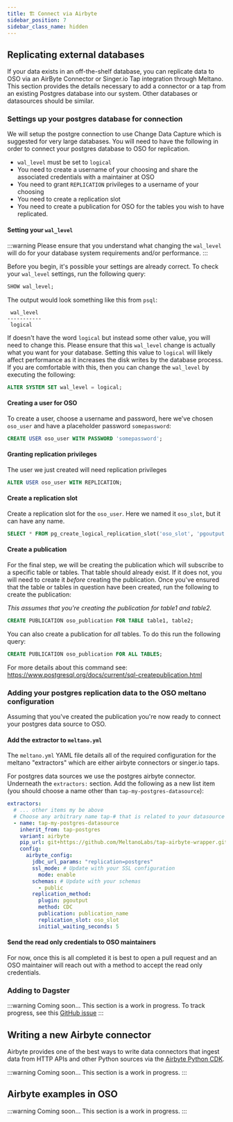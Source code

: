 ```yaml
---
title: 🏗️ Connect via Airbyte
sidebar_position: 7
sidebar_class_name: hidden
---
```


## Replicating external databases

If your data exists in an off-the-shelf database,
you can replicate data to OSO via an AirByte Connector or
Singer.io Tap integration through Meltano. This section provides the details
necessary to add a connector or a tap from an existing Postgres database into
our system. Other databases or datasources should be similar.

### Settings up your postgres database for connection

We will setup the postgre connection to use Change Data Capture which is
suggested for very large databases. You will need to have the following in order
to connect your postgres database to OSO for replication.

- `wal_level` must be set to `logical`
- You need to create a username of your choosing and share the associated
  credentials with a maintainer at OSO
- You need to grant `REPLICATION` privileges to a username of your choosing
- You need to create a replication slot
- You need to create a publication for OSO for the tables you wish to have replicated.

#### Setting your `wal_level`

:::warning
Please ensure that you understand what changing the `wal_level` will do for your
database system requirements and/or performance.
:::

Before you begin, it's possible your settings are already correct. To check your
`wal_level` settings, run the following query:

```SQL
SHOW wal_level;
```

The output would look something like this from `psql`:

```
 wal_level
-----------
 logical
```

If doesn't have the word `logical` but instead some other value, you will need
to change this. Please ensure that this `wal_level` change is actually what you
want for your database. Setting this value to `logical` will likely affect
performance as it increases the disk writes by the database process. If you are
comfortable with this, then you can change the `wal_level` by executing the
following:

```SQL
ALTER SYSTEM SET wal_level = logical;
```

#### Creating a user for OSO

To create a user, choose a username and password, here we've chosen `oso_user`
and have a placeholder password `somepassword`:

```SQL
CREATE USER oso_user WITH PASSWORD 'somepassword';
```

#### Granting replication privileges

The user we just created will need replication privileges

```SQL
ALTER USER oso_user WITH REPLICATION;
```

#### Create a replication slot

Create a replication slot for the `oso_user`. Here we named it `oso_slot`, but
it can have any name.

```SQL
SELECT * FROM pg_create_logical_replication_slot('oso_slot', 'pgoutput');
```

#### Create a publication

For the final step, we will be creating the publication which will subscribe to
a specific table or tables. That table should already exist. If it does not, you
will need to create it _before_ creating the publication. Once you've ensured
that the table or tables in question have been created, run the following to
create the publication:

_This assumes that you're creating the publication for table1 and table2._

```SQL
CREATE PUBLICATION oso_publication FOR TABLE table1, table2;
```

You can also create a publication for _all_ tables. To do this run the following
query:

```SQL
CREATE PUBLICATION oso_publication FOR ALL TABLES;
```

For more details about this command see: https://www.postgresql.org/docs/current/sql-createpublication.html

### Adding your postgres replication data to the OSO meltano configuration

Assuming that you've created the publication you're now ready to connect your
postgres data source to OSO.

#### Add the extractor to `meltano.yml`

The `meltano.yml` YAML file details all of the required configuration for the
meltano "extractors" which are either airbyte connectors or singer.io taps.

For postgres data sources we use the postgres airbyte connector. Underneath the
`extractors:` section. Add the following as a new list item (you should choose a
name other than `tap-my-postgres-datasource`):

```yaml
extractors:
  # ... other items my be above
  # Choose any arbitrary name tap-# that is related to your datasource
  - name: tap-my-postgres-datasource
    inherit_from: tap-postgres
    variant: airbyte
    pip_url: git+https://github.com/MeltanoLabs/tap-airbyte-wrapper.git
    config:
      airbyte_config:
        jdbc_url_params: "replication=postgres"
        ssl_mode: # Update with your SSL configuration
          mode: enable
        schemas: # Update with your schemas
          - public
        replication_method:
          plugin: pgoutput
          method: CDC
          publication: publication_name
          replication_slot: oso_slot
          initial_waiting_seconds: 5
```

#### Send the read only credentials to OSO maintainers

For now, once this is all completed it is best to open a pull request and an OSO
maintainer will reach out with a method to accept the read only credentials.

### Adding to Dagster

:::warning
Coming soon... This section is a work in progress.
To track progress, see this
[GitHub issue](https://github.com/opensource-observer/oso/issues/1318)
:::

## Writing a new Airbyte connector

Airbyte provides one of the best ways to write data connectors
that ingest data from HTTP APIs and other Python sources via the
[Airbyte Python CDK](https://docs.airbyte.com/connector-development/cdk-python/).

:::warning
Coming soon... This section is a work in progress.
:::

## Airbyte examples in OSO

:::warning
Coming soon... This section is a work in progress.
:::
